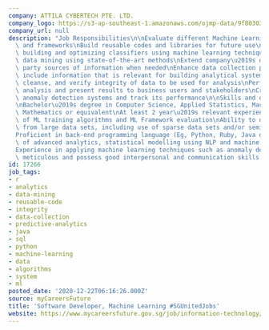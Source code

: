 ```yaml
---
company: ATTILA CYBERTECH PTE. LTD.
company_logo: https://s3-ap-southeast-1.amazonaws.com/ojmp-data/9f80303745d55a6dbd8ce6547e167150/attila-cybertech.JPG
company_url: null
description: "Job Responsibilities\n\nEvaluate different Machine Learning (ML) techniques\
  \ and frameworks\nBuild reusable codes and libraries for future use\nSelect features,\
  \ building and optimizing classifiers using machine learning techniques\nPerform\
  \ data mining using state-of-the-art methods\nExtend company\u2019s data with third\
  \ party sources of information when needed\nEnhance data collection procedures to\
  \ include information that is relevant for building analytical systems\nProcess,\
  \ cleanse, and verify integrity of data to be used for analysis\nPerform ad-hoc\
  \ analysis and present results to business users and stakeholders\nCreate automated\
  \ anomaly detection systems and track its performance\n\nSkills and qualifications\n\
  \nBachelor\u2019s degree in Computer Science, Applied Statistics, Machine Learning,\
  \ Mathematics or equivalent\nAt least 2 year\u2019s relevant experience\nKnowledge\
  \ of ML training algorithms and ML Framework evaluation\nAbility to draw inferences\
  \ from large data sets, including use of sparse data sets and/or semi-trained models\n\
  Proficient in back-end programming language (Eg, Python, Ruby, Java or .NET)\nKnowledge\
  \ of advanced analytics, statistical modelling using NLP and machine learning\n\
  Experience in applying machine learning techniques such as anomaly detection\nIndependent,\
  \ meticulous and possess good interpersonal and communication skills.\n"
id: 17266
job_tags:
- r
- analytics
- data-mining
- reusable-code
- integrity
- data-collection
- predictive-analytics
- java
- sql
- python
- machine-learning
- data
- algorithms
- system
- ml
posted_date: '2020-12-22T06:16:26.000Z'
source: myCareersFuture
title: 'Software Developer, Machine Learning #SGUnitedJobs'
website: https://www.mycareersfuture.gov.sg/job/information-technology/software-developer-machine-learning-sgunitedjobs-attila-cybertech-7c4e10fad838acccb39a63c12e0fd4c4
---
```


